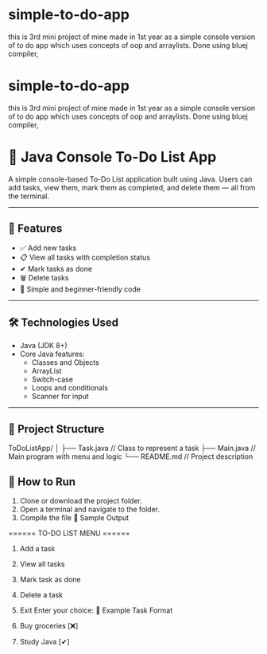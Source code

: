 # simple-to-do-app
this is 3rd mini project of mine made in 1st year as a simple console version of to do app which uses concepts of oop and arraylists. Done using bluej compiler,
# simple-to-do-app
this is 3rd mini project of mine made in 1st year as a simple console version of to do app which uses concepts of oop and arraylists. Done using bluej compiler,
# 📝 Java Console To-Do List App

A simple console-based To-Do List application built using Java. Users can add tasks, view them, mark them as completed, and delete them — all from the terminal.

---

## 🚀 Features

- ✅ Add new tasks
- 📋 View all tasks with completion status
- ✔ Mark tasks as done
- 🗑 Delete tasks
- 🎯 Simple and beginner-friendly code

---

## 🛠 Technologies Used

- Java (JDK 8+)
- Core Java features:
  - Classes and Objects
  - ArrayList
  - Switch-case
  - Loops and conditionals
  - Scanner for input

---

## 📂 Project Structure
ToDoListApp/ │ ├── Task.java         // Class to represent a task ├── Main.java         // Main program with menu and logic └── README.md         // Project description
## 🔧 How to Run

1. Clone or download the project folder.
2. Open a terminal and navigate to the folder.
3. Compile the file
📸 Sample Output

====== TO-DO LIST MENU ======
1. Add a task
2. View all tasks
3. Mark task as done
4. Delete a task
5. Exit
Enter your choice:
📌 Example Task Format

1. Buy groceries [❌]
2. Study Java [✔]

